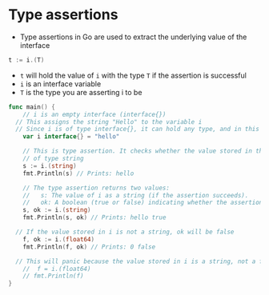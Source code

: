# Type assertions

* Type assertions in Go are used to extract the underlying value of the interface

```go
t := i.(T)
```

* `t` will hold the value of `i` with the type `T` if the assertion is successful
* `i` is an interface variable
* `T` is the type you are asserting i to be
```go
func main() {
	// i is an empty interface (interface{})
  // This assigns the string "Hello" to the variable i
  // Since i is of type interface{}, it can hold any type, and in this case, it holds a string
	var i interface{} = "hello"

	// This is type assertion. It checks whether the value stored in the interface i is
	// of type string
	s := i.(string)
	fmt.Println(s) // Prints: hello

	// The type assertion returns two values:
	//   s: The value of i as a string (if the assertion succeeds).
	//   ok: A boolean (true or false) indicating whether the assertion succeeded.
	s, ok := i.(string)
	fmt.Println(s, ok) // Prints: hello true

  // If the value stored in i is not a string, ok will be false
	f, ok := i.(float64)
	fmt.Println(f, ok) // Prints: 0 false

  // This will panic because the value stored in i is a string, not a float64
	//  f = i.(float64)
	// fmt.Println(f)
}
```

